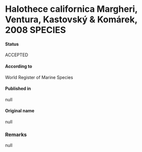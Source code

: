 Halothece californica Margheri, Ventura, Kastovský & Komárek, 2008 SPECIES
=======

#### Status
ACCEPTED

#### According to
World Register of Marine Species

#### Published in
null

#### Original name
null

### Remarks
null